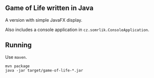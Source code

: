 Game of Life written in Java
----------------------------

A version with simple JavaFX display.

Also includes a console application in `cz.somrlik.ConsoleApplication`.

Running
-------

Use `maven`.

```
mvn package
java -jar target/game-of-life-*.jar
```
